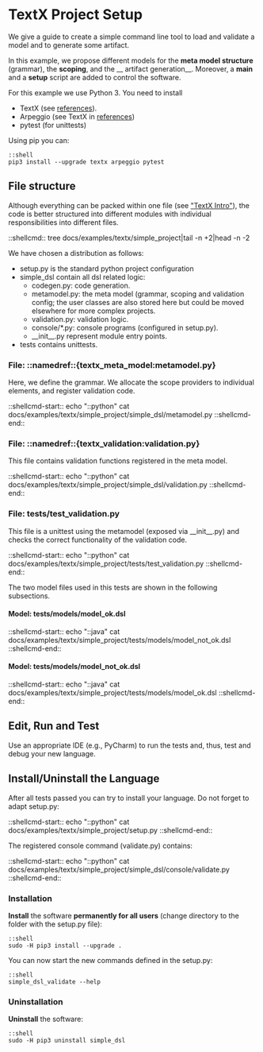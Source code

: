 # TextX Project Setup

We give a guide to create a simple
command line tool to load and validate a
model and to generate some artifact.

In this example, we propose different models for
the __meta model structure__ (grammar), the __scoping__,
and the __ artifact generation__. Moreover, a 
__main__ and a __setup__ script are added to control
the software.

For this example we use Python 3. You need to install 

  * TextX (see [references](references.md)).
  * Arpeggio (see TextX in [references](references.md))
  * pytest (for unittests)

Using pip you can:

    ::shell
    pip3 install --upgrade textx arpeggio pytest

## File structure

Although everything can be packed within one file
(see ["TextX Intro"](textx_intro.md)), the code
is better structured into different modules 
with individual responsibilities into different files.

::shellcmd:: tree docs/examples/textx/simple_project|tail -n +2|head -n -2

We have chosen a distribution as follows:

 * setup.py is the standard python project configuration
 * simple_dsl contain all dsl related logic:
    * codegen.py: code generation.
    * metamodel.py: the meta model (grammar, scoping and validation config;
      the user classes are also stored here but could be moved
      elsewhere for more complex projects.   
    * validation.py: validation logic.
    * console/*.py: console programs (configured in setup.py).
    * \_\_init\_\_.py represent module entry points.
  * tests contains unittests.

### File: ::namedref::{textx_meta_model:metamodel.py}

Here, we define the grammar. We allocate the scope providers to
individual elements, and register validation code.

::shellcmd-start:: 
echo "::python"
cat docs/examples/textx/simple_project/simple_dsl/metamodel.py
::shellcmd-end:: 

### File: ::namedref::{textx_validation:validation.py}

This file contains validation functions registered in the meta model.

::shellcmd-start:: 
echo "::python"
cat docs/examples/textx/simple_project/simple_dsl/validation.py
::shellcmd-end:: 

### File: tests/test_validation.py

This file is a unittest using the metamodel 
(exposed via \_\_init\_\_.py) and checks the
correct functionality of the validation code.

::shellcmd-start:: 
echo "::python"
cat docs/examples/textx/simple_project/tests/test_validation.py
::shellcmd-end:: 

The two model files used in this tests are shown in the following 
subsections.

#### Model: tests/models/model_ok.dsl

::shellcmd-start:: 
echo "::java"
cat docs/examples/textx/simple_project/tests/models/model_not_ok.dsl
::shellcmd-end:: 

#### Model: tests/models/model_not_ok.dsl

::shellcmd-start:: 
echo "::java"
cat docs/examples/textx/simple_project/tests/models/model_ok.dsl
::shellcmd-end:: 

## Edit, Run and Test

Use an appropriate IDE (e.g., PyCharm) to run the tests and, thus, test and debug your 
new language.

## Install/Uninstall the Language

After all tests passed you can try to install your language.
Do not forget to adapt setup.py:

::shellcmd-start:: 
echo "::python"
cat docs/examples/textx/simple_project/setup.py
::shellcmd-end:: 

The registered console command (validate.py) contains:

::shellcmd-start:: 
echo "::python"
cat docs/examples/textx/simple_project/simple_dsl/console/validate.py
::shellcmd-end:: 

### Installation
__Install__ the software __permanently for all users__ (change directory
to the folder with the setup.py file):

    ::shell
    sudo -H pip3 install --upgrade .

You can now start the new commands defined in the setup.py: 

    ::shell
    simple_dsl_validate --help

### Uninstallation
__Uninstall__ the software:

    ::shell
    sudo -H pip3 uninstall simple_dsl


